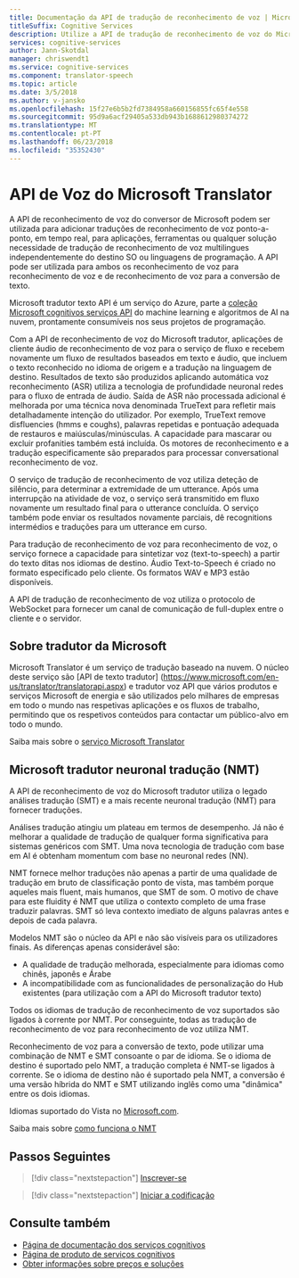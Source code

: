```yaml
---
title: Documentação da API de tradução de reconhecimento de voz | Microsoft Docs
titleSuffix: Cognitive Services
description: Utilize a API de tradução de reconhecimento de voz do Microsoft tradutor para adicionar o reconhecimento de voz para reconhecimento de voz e reconhecimento de voz para a conversão de texto para as suas aplicações.
services: cognitive-services
author: Jann-Skotdal
manager: chriswendt1
ms.service: cognitive-services
ms.component: translator-speech
ms.topic: article
ms.date: 3/5/2018
ms.author: v-jansko
ms.openlocfilehash: 15f27e6b5b2fd7384958a660156855fc65f4e558
ms.sourcegitcommit: 95d9a6acf29405a533db943b1688612980374272
ms.translationtype: MT
ms.contentlocale: pt-PT
ms.lasthandoff: 06/23/2018
ms.locfileid: "35352430"
---
```

# <a name="microsoft-translator-speech-api"></a>API de Voz do Microsoft Translator
A API de reconhecimento de voz do conversor de Microsoft podem ser utilizada para adicionar traduções de reconhecimento de voz ponto-a-ponto, em tempo real, para aplicações, ferramentas ou qualquer solução necessidade de tradução de reconhecimento de voz multilingues independentemente do destino SO ou linguagens de programação. A API pode ser utilizada para ambos os reconhecimento de voz para reconhecimento de voz e de reconhecimento de voz para a conversão de texto.

Microsoft tradutor texto API é um serviço do Azure, parte a [coleção Microsoft cognitivos serviços API](https://docs.microsoft.com/azure/#pivot=products&panel=cognitive) do machine learning e algoritmos de AI na nuvem, prontamente consumíveis nos seus projetos de programação.

Com a API de reconhecimento de voz do Microsoft tradutor, aplicações de cliente áudio de reconhecimento de voz para o serviço de fluxo e recebem novamente um fluxo de resultados baseados em texto e áudio, que incluem o texto reconhecido no idioma de origem e a tradução na linguagem de destino. Resultados de texto são produzidos aplicando automática voz reconhecimento (ASR) utiliza a tecnologia de profundidade neuronal redes para o fluxo de entrada de áudio. Saída de ASR não processada adicional é melhorada por uma técnica nova denominada TrueText para refletir mais detalhadamente intenção do utilizador. Por exemplo, TrueText remove disfluencies (hmms e coughs), palavras repetidas e pontuação adequada de restauros e maiúsculas/minúsculas. A capacidade para mascarar ou excluir profanities também está incluída. Os motores de reconhecimento e a tradução especificamente são preparados para processar conversational reconhecimento de voz. 

O serviço de tradução de reconhecimento de voz utiliza deteção de silêncio, para determinar a extremidade de um utterance. Após uma interrupção na atividade de voz, o serviço será transmitido em fluxo novamente um resultado final para o utterance concluída. O serviço também pode enviar os resultados novamente parciais, dê recognitions intermédios e traduções para um utterance em curso. 

Para tradução de reconhecimento de voz para reconhecimento de voz, o serviço fornece a capacidade para sintetizar voz (text-to-speech) a partir do texto ditas nos idiomas de destino. Áudio Text-to-Speech é criado no formato especificado pelo cliente. Os formatos WAV e MP3 estão disponíveis.

A API de tradução de reconhecimento de voz utiliza o protocolo de WebSocket para fornecer um canal de comunicação de full-duplex entre o cliente e o servidor. 

## <a name="about-microsoft-translator"></a>Sobre tradutor da Microsoft
Microsoft Translator é um serviço de tradução baseado na nuvem. O núcleo deste serviço são [API de texto tradutor] (https://www.microsoft.com/en-us/translator/translatorapi.aspx) e tradutor voz API que vários produtos e serviços Microsoft de energia e são utilizados pelo milhares de empresas em todo o mundo nas respetivas aplicações e os fluxos de trabalho, permitindo que os respetivos conteúdos para contactar um público-alvo em todo o mundo.

Saiba mais sobre o [serviço Microsoft Translator](https://www.microsoft.com/en-us/translator/home.aspx)

## <a name="microsoft-translator-neural-machine-translation-nmt"></a>Microsoft tradutor neuronal tradução (NMT)
A API de reconhecimento de voz do Microsoft tradutor utiliza o legado análises tradução (SMT) e a mais recente neuronal tradução (NMT) para fornecer traduções.

Análises tradução atingiu um plateau em termos de desempenho. Já não é melhorar a qualidade de tradução de qualquer forma significativa para sistemas genéricos com SMT. Uma nova tecnologia de tradução com base em AI é obtenham momentum com base no neuronal redes (NN).

NMT fornece melhor traduções não apenas a partir de uma qualidade de tradução em bruto de classificação ponto de vista, mas também porque aqueles mais fluent, mais humanos, que SMT de som. O motivo de chave para este fluidity é NMT que utiliza o contexto completo de uma frase traduzir palavras. SMT só leva contexto imediato de alguns palavras antes e depois de cada palavra.

Modelos NMT são o núcleo da API e não são visíveis para os utilizadores finais. As diferenças apenas considerável são:
* A qualidade de tradução melhorada, especialmente para idiomas como chinês, japonês e Árabe
* A incompatibilidade com as funcionalidades de personalização do Hub existentes (para utilização com a API do Microsoft tradutor texto)

Todos os idiomas de tradução de reconhecimento de voz suportados são ligados à corrente por NMT. Por conseguinte, todas as tradução de reconhecimento de voz para reconhecimento de voz utiliza NMT. 

Reconhecimento de voz para a conversão de texto, pode utilizar uma combinação de NMT e SMT consoante o par de idioma. Se o idioma de destino é suportado pelo NMT, a tradução completa é NMT-se ligados à corrente. Se o idioma de destino não é suportado pela NMT, a conversão é uma versão híbrida do NMT e SMT utilizando inglês como uma "dinâmica" entre os dois idiomas. 

Idiomas suportado do Vista no [Microsoft.com](https://www.microsoft.com/en-us/translator/languages.aspx). 

Saiba mais sobre [como funciona o NMT](https://www.microsoft.com/en-us/translator/mt.aspx#nnt)

## <a name="next-steps"></a>Passos Seguintes

> [!div class="nextstepaction"]
> [Inscrever-se](translator-speech-how-to-signup.md)

> [!div class="nextstepaction"]
> [Iniciar a codificação](quickstarts/csharp.md)

## <a name="see-also"></a>Consulte também
- [Página de documentação dos serviços cognitivos](https://docs.microsoft.com/azure/#pivot=products&panel=cognitive)
- [Página de produto de serviços cognitivos](https://azure.microsoft.com/services/cognitive-services/)
- [Obter informações sobre preços e soluções](https://www.microsoft.com/en-us/translator/home.aspx) 
